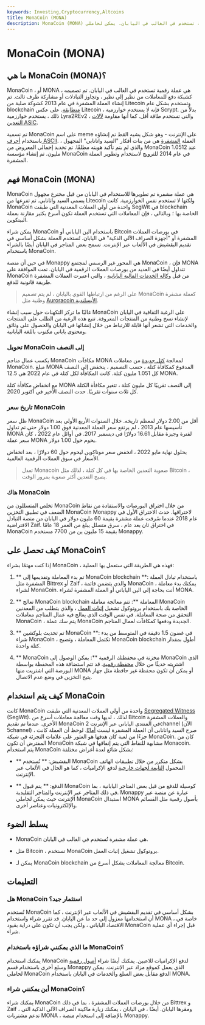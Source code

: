 ```yaml
---
keywords: Investing,Cryptocurrency,Altcoins
title: MonaCoin (MONA)
description: MonaCoin (MONA) هي عملة رقمية تستخدم في الغالب في اليابان. يمكن لحاملي MONA استخدام البقشيش والمدفوعات. تعرف على المزيد حول MonaCoin.
---
```


# MonaCoin (MONA)
## ما هي MonaCoin (MONA)؟

MonaCoin ، أو MONA ، هي عملة رقمية تستخدم في الغالب في اليابان. تم تصميمه كشبكة دفع للمعاملات من نظير إلى نظير ، وتجاوز التبادلات أو مشاركة طرف ثالث. تم إنشاء العملة المشفرة في عام 2013 كشوكة صلبة من Litecoin وتستخدم بشكل عام blockchain [متطابقة](/blockchain). على عكس Litecoin ، فإنه لا يستخدم خوارزمية Scrypt. بدلاً من ذلك ، يستخدم خوارزمية Lyra2REv2 ، والتي تستخدم طاقة أقل. كما أنها مقاومة [لآلات التعدين ASIC](/asic).

تم تسمية MonaCoin على اسم meme على الإنترنت - وهو شكل يشبه القط تم إنشاؤه باستخدام [أحرف ASCII](/american-code-for-information-interchange). العملة [المشفرة](/cryptocurrency) هي من بنات أفكار "السيد واتانابي" المجهول ، والذي لم يتم تأكيد هويته مطلقًا. تم تحديد إجمالي المعروض من MonaCoin عند 1.0512 مليون. تم إنشاء مؤسسة MonaCoin في عام 2014 للترويج لاستخدام وتطوير العملة المشفرة.

## فهم MonaCoin (MONA)

MonaCoin هي عملة مشفرة تم تطويرها للاستخدام في اليابان من قبل مخترع مجهول يسمى السيد واتانابي. تم تفرعها من Litecoin ولكنها لا تستخدم نفس الخوارزمية. كانت MonaCoin واحدة من أولى العملات المعدنية التي طبقت SegWit في blockchain الخاصة بها ؛ وبالتالي ، فإن المعاملات التي تستخدم العملة تكون أسرع بكثير مقارنة بعملة البيتكوين.

يمكن شراء MonaCoin باستخدام الين الياباني أو Bitcoin في بورصات العملات المشفرة أو "أجهزة الصراف الآلي الذكية" في اليابان. تُستخدم العملة بشكل أساسي في تقديم البقشيش في الألعاب عبر الإنترنت. تسمح بعض المتاجر في اليابان أيضًا بالشراء باستخدام MonaCoin.

في حين أن منصة Monappy هي المحور غير الرسمي لمجتمع MonaCoin ، فإن MONA تتداول أيضًا في العديد من بورصات العملات الرقمية في اليابان. تمت الموافقة على MonaCoin من قبل [وكالة الخدمات المالية اليابانية](/financial-services-agency-fsa) ، والتي اعتبرت العملات المشفرة طريقة قانونية للدفع.

> على الرغم من ارتباطها القوي باليابان ، لم يتم تصميم MonaCoin كعملة مشفرة وطنية مثل [Auroracoin الأيسلندية](/auroracoin).

>

غالبًا ما تركز التكهنات حول سبب إنشاء MonaCoin على الرغبة الثقافية في اليابان لإنشاء نسخ وطنية من المنتجات المعروفة. تنبع هذه الرغبة من الطلب على المنتجات والخدمات التي تشعر أنها قابلة للارتباط من خلال إنشائها في اليابان والحصول على وثائق ومحتوى ياباني مكتوب باللغة اليابانية.

### تحويل MonaCoin إلى النصف

يكسب عمال مناجم MonaCoin مكافآت MONA لمعالجة [كتل جديدة](/block-bitcoin-block) من معاملات MonaCoin. مبلغ MONA المدفوع كمكافأة كتلة ، حسب التصميم ، ينخفض إلى النصف كل 1.051 مليون كتلة. كانت المكافأة لكل كتلة في عام 2022 هي 12.5 MONA.

مع انخفاض مكافأة كتلة MONA إلى النصف تقريبًا كل مليون كتلة ، تتغير مكافأة الكتلة كل ثلاث سنوات تقريبًا. حدث النصف الأخير في أكتوبر 2020.

### تاريخ سعر MonaCoin

ظل سعر MonaCoin أقل من 2.00 دولار لمعظم تاريخه. خلال السنوات الأربع الأولى بعد تأسيسها عام 2013 ، لم يرتفع سعر العملة المعدنية فوق 1.00 دولار حتى تم تداول MONA لفترة وجيزة مقابل 16.61 دولارًا في ديسمبر 2017. في أوائل عام 2022 ، كان سعر عملة MONA يحوم حول 1.00 دولار.

بحلول نهاية مايو 2022 ، انخفض سعر موناكوين ليحوم حول 60 دولارًا ، بعد انخفاض الأسعار في سوق العملات الرقمية العالمية.

> تعدل Monacoin صعوبة التعدين الخاصة بها في كل كتلة ، لذلك مثل Bitcoin ، يصبح التعدين أكثر صعوبة بمرور الوقت.

>

### هاك MonaCoin

تخلص المتسللون من MonaCoin من خلال اختراق البورصات والاستفادة من نقاط الضعف في تطبيق التخزين MonaCoin Monappy لاختراقها. حدث الاختراق الأول في عام 2018 عندما سُرقت عملة مشفرة بقيمة 60 مليون دولار في اليابان من منصة التبادل الافتراضية Zaif. في اختراق ثان بعد عام ، سرق متسلل يبلغ من العمر 18 عامًا MonaCoin بقيمة 15 مليون ين من 7700 مستخدم Monappy.

## كيف تحصل على MonaCoin؟

إذا كنت مهتمًا بشراء MonaCoin ، فهذه هي الطريقة التي ستعمل بها العملية:

1. ** تم بدء المعاملة وتقديمها إلى MonaCoin blockchain **: باستخدام تبادل العملة المشفرة مثل Bittrex أو Zaif ، والذي يتضمن قائمة MonaCoin ، يمكنك بدء معاملة لشراء MonaCoin. أنت بحاجة إلى الين الياباني أو العملة المشفرة لشراء MONA.

1. ** تعالج MonaCoin blockchain المعاملة **: تتم معالجة معاملة MonaCoin الخاصة بك باستخدام بروتوكول تشغيل [إثبات العمل](/proof-work) ، والذي يتطلب من المعدنين التحقق من صحة المعاملة. في نفس الوقت الذي يعالج فيه عمال المناجم معاملات MonaCoin ، يتم سك عملة MonaCoin الجديدة ودفعها كمكافآت لعمال المناجم.

1. ** تم تحديث بلوكشين MonaCoin **: في غضون 1.5 دقيقة في المتوسط من بدء شراء MonaCoin ، تكتمل المعاملة ، وتصبح MonaCoin blockchain أطول بمقدار كتلة واحدة.

1. ** MonaCoin مخزنة في محفظتك الرقمية **: يمكن الوصول إلى MonaCoin الذي اشتريته حديثًا من خلال [محفظة رقمية](/digital-wallet). قد تتم استضافة هذه المحفظة بواسطة البورصة التي اشتريت منها MONA أو يمكن أن تكون محفظة غير حافظة مثل جهاز يتيح التخزين في وضع عدم الاتصال.

## كيف يتم استخدام MonaCoin

كانت MonaCoin واحدة من أولى العملات المعدنية التي طبقت [Segregated Witness](/segwit-segregated-witness) (SegWit). لذلك ، لديها وقت معالجة معاملات أسرع من Bitcoin والعملات المشفرة الأخرى. عندما تم تقديم MonaCoin في المنتدى الياباني عبر الإنترنت 2channel (الآن 5channel) ، صرح السيد واتانابي أن العملة المشفرة ليست [أمانًا](/security). لوحظ أن العملة كانت جزءًا من لعبة كان هدفها هو العثور على علامات التجزئة في شبكة MonaCoin. كان من المفترض أن تكون MonaCoin مشابهة للنقاط التي يتم إنفاقها في شبكة Monacoin. يتم استخدام MonaCoin بشكل شائع لعدة أغراض مختلفة:

- ** البقشيش: ** تُستخدم MonaCoin بشكل متكرر من خلال تطبيقات الهاتف المحمول [التابعة لجهات خارجية](/third-party) لدفع الإكراميات ، كما هو الحال في الألعاب عبر الإنترنت.

- ** الدفع: ** يتم قبول MonaCoin كوسيلة للدفع من قبل بعض المتاجر اليابانية ، بما في ذلك المتاجر عبر الإنترنت والمتاجر التقليدية. Monappy عبارة عن منصة عبر الإنترنت حيث يمكن لحاملي MonaCoin استبدال MONA بأصول رقمية مثل القسائم والإلكترونيات وعناصر أخرى.

## يسلط الضوء

- MonaCoin هي عملة مشفرة تُستخدم في الغالب في اليابان.

- مثل Bitcoin ، تستخدم MonaCoin بروتوكول تشغيل إثبات العمل.

- يمكن لـ MonaCoin blockchain معالجة المعاملات بشكل أسرع من Bitcoin.

## التعليمات

### هل MonaCoin استثمار جيد؟

تُستخدم MonaCoin بشكل أساسي في تقديم البقشيش في الألعاب عبر الإنترنت ، كما أن استخدامها معزول إلى حد ما عن اليابان. قد تقرر شراء واستخدام MONA ، خاصة في الاقتصاد الياباني ، ولكن يجب أن تكون على دراية بقيود MonaCoin قبل إجراء أي عملية شراء.

### ما الذي يمكنني شراؤه باستخدام MonaCoin؟

يمكنك استخدام MonaCoin لدفع الإكراميات للاعبين. يمكنك أيضًا شراء [أصول رقمية](/digital-asset-framework) وسلع أخرى باستخدام قسم Monappy الذي يعمل كموقع مزاد عبر الإنترنت. يمكن لحاملي MonaCoin الدفع مقابل بعض السلع والخدمات في اليابان باستخدام MONA.

### أين يمكنني شراء MonaCoin؟

يمكنك شراء MonaCoin من خلال بورصات العملات المشفرة ، بما في ذلك Bittrex و Zaif ، ومقرها اليابان. أيضًا ، في اليابان ، يمكنك زيارة ماكينة الصراف الآلي الذكية التي تدعم مشتريات MONA ، بالإضافة إلى استخدام منصة Monappy.

